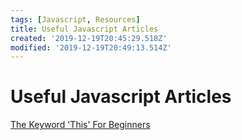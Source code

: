 ```yaml
---
tags: [Javascript, Resources]
title: Useful Javascript Articles
created: '2019-12-19T20:45:29.518Z'
modified: '2019-12-19T20:49:13.514Z'
---
```


Useful Javascript Articles
==========================
[The Keyword 'This' For Beginners](https://codeburst.io/javascript-the-keyword-this-for-beginners-fb5238d99f85)
